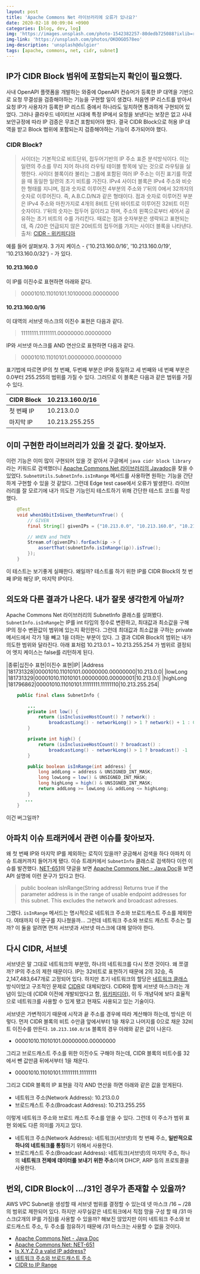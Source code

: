 ```yaml
---
layout: post
title: 'Apache Commons Net 라이브러리에 오류가 있나요?'
date: 2020-02-18 00:09:04 +0900
categories: [blog, dev, log]
img: 'https://images.unsplash.com/photo-1542382257-80dedb725088?ixlib=rb-1.2.1&ixid=eyJhcHBfaWQiOjEyMDd9&auto=format&fit=crop&w=2000&q=80'
img-link: 'https://unsplash.com/photos/OKOOGO578eo'
img-description: 'unsplash@dulgier'
tags: [apache, commons, net, cidr, subnet]
---
```


## IP가 CIDR Block 범위에 포함되는지 확인이 필요했다.

사내 OpenAPI 플랫폼을 개발하는 와중에 OpenAPI 컨슈머가 등록한 IP 대역을 기반으로 요청 무결성을 검증해야하는 기능을 구현할 일이 생겼다. 처음엔 IP 리스트를 받아서 요청 IP가 사용자가 등록한 IP 리스트 중에서 하나라도 일치하면 통과하게 구현되어 있었다. 그러나 클라우드 네이티브 시대에 특정 IP에서 요청을 보낸다는 보장은 없고 사내 보안규정에 따라 IP 검증은 무조건 포함되어야 했다. 결국 CIDR Block으로 허용 IP 대역을 받고 Block 범위에 포함되는지 검증해야하는 기능이 추가되어야 했다.

### CIDR Block?

> 사이더는 기본적으로 비트단위, 접두어기반의 IP 주소 표준 분석방식이다. 이는 일련의 주소를 무리 지어 하나의 라우팅 테이블 항목에 넣는 것으로 라우팅을 실행한다. 사이더 블록이라 불리는 그룹에 포함된 여러 IP 주소는 이진 표기를 하였을 때 동일한 일련의 초기 비트를 가진다. IPv4 사이더 블록은 IPv4 주소와 비슷한 형태를 지니며, 점과 숫자로 이루어진 4부분의 주소와 ‘/’뒤의 0에서 32까지의 숫자로 이루어진다. 즉, A.B.C.D/N과 같은 형태이다. 점과 숫자로 이루어진 부분은 IPv4 주소와 마찬가지로 4개의 8비트 단위 바이트로 이루어진 32비트 이진 숫자이다. ‘/’뒤의 숫자는 접두어 길이라고 하며, 주소의 왼쪽으로부터 세어서 공유하는 초기 비트의 수를 가리킨다. 때로는 점과 숫자부분은 생략되고 표현되는데, 즉 /20은 언급되지 않은 20비트의 접두어를 가지는 사이더 블록을 나타낸다.  
> 출처: [CIDR - 위키피디아](https://ko.wikipedia.org/wiki/%EC%82%AC%EC%9D%B4%EB%8D%94_(%EB%84%A4%ED%8A%B8%EC%9B%8C%ED%82%B9))

예를 들어 살펴보자. 3 가지 케이스 - {'10.213.160.0/16', '10.213.160.0/19', '10.213.160.0/32'} - 가 있다.

#### 10.213.160.0

이 IP를 이진수로 표현하면 아래와 같다.

> 00001010.11010101.10100000.00000000

#### 10.213.160.0/16

이 대역의 서브넷 마스크의 이진수 표현은 다음과 같다.

> 11111111.11111111.00000000.00000000

IP와 서브넷 마스크를 AND 연산으로 표현하면 다음과 같다.

> 00001010.11010101.00000000.00000000

표기법에 따르면 IP의 첫 번째, 두번째 부분은 IP와 동일하고 세 번째와 네 번째 부분은 0.0부터 255.255의 범위를 가질 수 있다. 그러므로 이 블록은 다음과 같은 범위를 가질 수 있다.

|CIDR Block|10.213.160.0/16|
|---|---|
|첫 번째 IP|10.213.0.0|
|마지막 IP|10.213.255.255|

## 이미 구현한 라이브러리가 있을 것 같다. 찾아보자.

이런 기능은 이미 많이 구현되어 있을 것 같아서 구글에서 `java cidr block library` 라는 키워드로 검색했더니 [Apache Commons Net 라이브러리의 Javadoc](https://commons.apache.org/proper/commons-net/javadocs/api-3.6/org/apache/commons/net/util/SubnetUtils.html)을 찾을 수 있었다. `SubnetUtils.SubnetInfo.isInRange` 메서드를 사용하면 원하는 기능을 간단하게 구현할 수 있을 것 같았다. 그런데 Edge test case에서 오류가 발생한다. 라이브러리를 잘 모르기에 내가 의도한 기능인지 테스트하기 위해 간단한 테스트 코드를 작성했다. 

```java
    @Test
    void when16bitIsGiven_thenReturnTrue() {
        // GIVEN
        final String[] givenIPs = {"10.213.0.0", "10.213.160.0", "10.213.255.255"};

        // WHEN and THEN
        Stream.of(givenIPs).forEach(ip -> {
            assertThat(subnetInfo.isInRange(ip)).isTrue();
        });
    }
```

이 테스트는 보기좋게 실패한다. 왜일까? 테스트를 하기 위한 IP를 CIDR Block의 첫 번째 IP와 해당 IP, 마지막 IP이다. 

## 의도와 다른 결과가 나온다. 내가 잘못 생각한게 아닐까?

Apache Commons Net 라이브러리의 SubnetInfo 클래스를 살펴봤다. `SubnetInfo.isInRange`는 IP를 int 타입의 정수로 변환하고, 최대값과 최소값을 구해 IP의 정수 변환값이 범위에 있는지 확인한다. 그런데 최대값과 최소값을 구하는 private 메서드에서 각가 1을 빼고 1을 더하는 부분이 있다. 그 결과 CIDR Block의 범위는 내가 의도한 범위와 달라진다. 아래 표처럼 10.213.0.1 ~ 10.213.255.254 가 범위르 결정되어 엣지 케이스는 false를 리턴하게 된다.

|종류|십진수 표현|이진수 표현|IP|
|Address  |181731328|00001010.11010101.00000000.00000000|10.213.0.0|
|lowLong  |181731329|00001010.11010101.00000000.00000001|10.213.0.1|
|highLong |181796862|00001010.11010101.11111111.11111110|10.213.255.254|

```java
    public final class SubnetInfo {

        ...
        private int low() {
            return (isInclusiveHostCount() ? network() :
                broadcastLong() - networkLong() > 1 ? network() + 1 : 0);
        }

        private int high() {
            return (isInclusiveHostCount() ? broadcast() :
                broadcastLong() - networkLong() > 1 ? broadcast() -1  : 0);
        }

        public boolean isInRange(int address) {
            long addLong = address & UNSIGNED_INT_MASK;
            long lowLong = low() & UNSIGNED_INT_MASK;
            long highLong = high() & UNSIGNED_INT_MASK;
            return addLong >= lowLong && addLong <= highLong;
        }
       ...
    }
```

이건 버그일까?

## 아파치 이슈 트래커에서 관련 이슈를 찾아보자.

왜 첫 번째 IP와 마지막 IP를 제외하는 로직이 있을까? 궁금해서 검색을 하다 아파치 이슈 트래커까지 들어가게 됐다. 이슈 트래커에서 `SubnetInfo` 클래스로 검색하다 이런 이슈를 발견했다. [NET-651](https://issues.apache.org/jira/browse/NET-651)의 댓글을 보면 [Apache Commons Net - Java Doc](https://commons.apache.org/proper/commons-net/javadocs/api-3.6/index.html)을 보면 API 설명에 이런 문구가 있다고 한다.

> public boolean isInRange(String address)
> Returns true if the parameter address is in the range of usable endpoint addresses for this subnet. This excludes the network and broadcast adresses.

그랬다. `isInRange` 메서드는 명시적으로 네트워크 주소와 브로드캐스트 주소를 제외한다. 여태까지 이 문구를 지나쳤을까... 그런데 네트워크 주소와 브로드 캐스트 주소는 뭘까? 이 둘을 알려면 먼저 서브넷과 서브넷 마스크에 대해 알아야 한다.

## 다시 CIDR, 서브넷
서브넷은 말 그대로 네트워크의 부분망, 하나의 네트워크를 다시 쪼갠 것이다. 왜 쪼갤까? IP의 주소의 제한 때문이다. IP는 32비트로 표현하기 때문에 2의 32승, 즉 2,147,483,647개로 고정되어 있다. 하지만 초기 네트워크의 할당은 [네트워크 클래스](https://ko.wikipedia.org/wiki/%EB%84%A4%ED%8A%B8%EC%9B%8C%ED%81%AC_%ED%81%B4%EB%9E%98%EC%8A%A4) 방식이었고 구조적인 문제로 [CIDR](https://ko.wikipedia.org/wiki/%EC%82%AC%EC%9D%B4%EB%8D%94_(%EB%84%A4%ED%8A%B8%EC%9B%8C%ED%82%B9))로 대체되었다. CIDR와 함께 서브넷 마스크라는 개념이 있는데 (CIDR 이전에 개발되었다고 함, [위키피디아](https://ko.wikipedia.org/wiki/%EC%82%AC%EC%9D%B4%EB%8D%94_(%EB%84%A4%ED%8A%B8%EC%9B%8C%ED%82%B9)#%EC%82%AC%EC%9D%B4%EB%8D%94%EC%99%80_%EB%A7%88%EC%8A%A4%ED%81%AC)), 이 두 개념덕에 보다 효율적으로 네트워크를 사용할 수 있게 됐고 현재도 사용되고 있는 기술이다.

서브넷은 가변적이기 때문에 시작과 끝 주소를 경우에 따라 계산해야 하는데, 방식은 이렇다. 먼저 CIDR 블록의 비트 수만큼 앞에서부터 1을 채우고 나머지를 0으로 채운 32비트 이진수를 만든다. `10.213.160.0/16` 블록의 경우 아래와 같은 값이 나온다.

* 00001010.11010101.00000000.00000000

그리고 브로드캐스트 주소를 위한 이진수도 구해야 하는데, CIDR 블록의 비트수를 32에서 뺀 값만큼 뒤에서부터 1을 채운다.

* 00001010.11010101.11111111.11111111

그리고 CIDR 블록의 IP 표현을 각각 AND 연산을 하면 아래와 같은 값을 얻게된다.

* 네트워크 주소(Network Address): 10.213.0.0
* 브로드캐스트 주소(Broadcast Address): 10.213.255.255

이렇게 네트워크 주소와 브로드 캐스트 주소를 얻을 수 있다. 그런데 이 주소가 범위 표현 외에도 다른 의미를 가지고 있다.

* 네트워크 주소(Network Address): 네트워크(서브넷)의 첫 번째 주소, **일반적으로 하나의 네트워크를 통칭**하기 위해서 사용한다.
* 브로드캐스트 주소(Broadcast Address): 네트워크(서브넷)의 마지막 주소, 하나의 **네트워크 전체에 데이터를 보내기 위한 주소**이며 DHCP, ARP 등의 프로토콜을 사용한다.

## 번외, CIDR Block이 *.*.*.*/31인 경우가 존재할 수 있을까?

AWS VPC Subnet을 생성할 때 서브넷 범위를 결정할 수 있는데 넷 마스크 /16 ~ /28의 범위로 제한되어 있다. 하지만 사무실같은 네트워크에서 직접 망을 구성 할 때 /31 마스크(2개의 IP를 가짐)를 사용할 수 있을까? 해보진 않았지만 이미 네트워크 주소와 브로드캐스트 주소, 두 주소를 점유하기 때문에 /31 마스크는 사용할 수 없을 것이다.

* [Apache Commons Net - Java Doc](https://commons.apache.org/proper/commons-net/javadocs/api-3.6/index.html)
* [Apache Commons Net: NET-651](https://issues.apache.org/jira/browse/NET-651)
* [Is X.Y.Z.0 a valid IP address?](https://serverfault.com/questions/10985/is-x-y-z-0-a-valid-ip-address)
* [네트워크 주소와 브로드캐스트 주소](https://zitto15.tistory.com/21)
* [CIDR to IP Range](https://www.ipaddressguide.com/cidr)